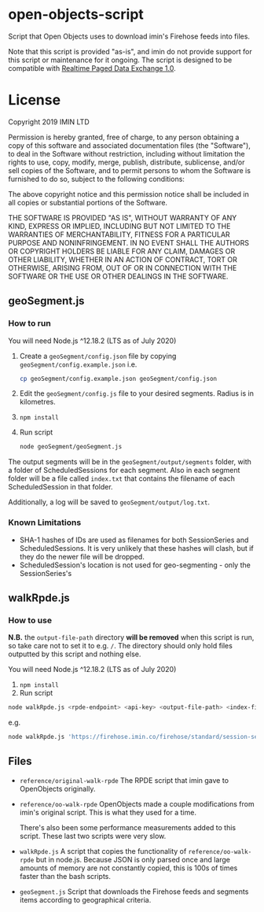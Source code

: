 # open-objects-script

Script that Open Objects uses to download imin's Firehose feeds into files.

Note that this script is provided "as-is", and imin do not provide support for this script or maintenance for it ongoing. The script is designed to be compatible with [Realtime Paged Data Exchange 1.0](https://www.w3.org/2017/08/realtime-paged-data-exchange/).

# License

Copyright 2019 IMIN LTD

Permission is hereby granted, free of charge, to any person obtaining a copy of this software and associated documentation files (the "Software"), to deal in the Software without restriction, including without limitation the rights to use, copy, modify, merge, publish, distribute, sublicense, and/or sell copies of the Software, and to permit persons to whom the Software is furnished to do so, subject to the following conditions:

The above copyright notice and this permission notice shall be included in all copies or substantial portions of the Software.

THE SOFTWARE IS PROVIDED "AS IS", WITHOUT WARRANTY OF ANY KIND, EXPRESS OR IMPLIED, INCLUDING BUT NOT LIMITED TO THE WARRANTIES OF MERCHANTABILITY, FITNESS FOR A PARTICULAR PURPOSE AND NONINFRINGEMENT. IN NO EVENT SHALL THE AUTHORS OR COPYRIGHT HOLDERS BE LIABLE FOR ANY CLAIM, DAMAGES OR OTHER LIABILITY, WHETHER IN AN ACTION OF CONTRACT, TORT OR OTHERWISE, ARISING FROM, OUT OF OR IN CONNECTION WITH THE SOFTWARE OR THE USE OR OTHER DEALINGS IN THE SOFTWARE.

## geoSegment.js
### How to run

You will need Node.js ^12.18.2 (LTS as of July 2020)

1. Create a `geoSegment/config.json` file by copying `geoSegment/config.example.json` i.e.

    ```sh
    cp geoSegment/config.example.json geoSegment/config.json
    ```
2. Edit the `geoSegment/config.js` file to your desired segments. Radius is in kilometres.
3. `npm install`
4. Run script

    ```sh
    node geoSegment/geoSegment.js
    ```

The output segments will be in the `geoSegment/output/segments` folder, with a folder of ScheduledSessions for each segment. Also in each segment folder will be a file called `index.txt` that contains the filename of each ScheduledSession in that folder.

Additionally, a log will be saved to `geoSegment/output/log.txt`.

### Known Limitations

- SHA-1 hashes of IDs are used as filenames for both SessionSeries and ScheduledSessions. It is very unlikely that these hashes will clash, but if they do
the newer file will be dropped.
- ScheduledSession's location is not used for geo-segmenting - only the SessionSeries's

## walkRpde.js
### How to use

**N.B.** the `output-file-path` directory **will be removed** when this script is run,
so take care not to set it to e.g. `/`. The directory should only hold files
outputted by this script and nothing else.

You will need Node.js ^12.18.2 (LTS as of July 2020)

1. `npm install`
2. Run script

  ```sh
  node walkRpde.js <rpde-endpoint> <api-key> <output-file-path> <index-file-prefix> <request-delay-seconds>
  ```

  e.g.

  ```sh
  node walkRpde.js 'https://firehose.imin.co/firehose/standard/session-series' <api-key> session-series/ rpde 0.1
  ```

## Files

- `reference/original-walk-rpde`
  The RPDE script that imin gave to OpenObjects originally.
- `reference/oo-walk-rpde`
  OpenObjects made a couple modifications from imin's original script. This is what they used for a time.

  There's also been some performance measurements added to this script. These last two scripts were very slow.
- `walkRpde.js`
  A script that copies the functionality of `reference/oo-walk-rpde` but in node.js. Because JSON is only parsed once and large amounts of memory are not constantly copied, this is 100s of times faster than the bash scripts.
- `geoSegment.js`
  Script that downloads the Firehose feeds and segments items according to geographical criteria.
